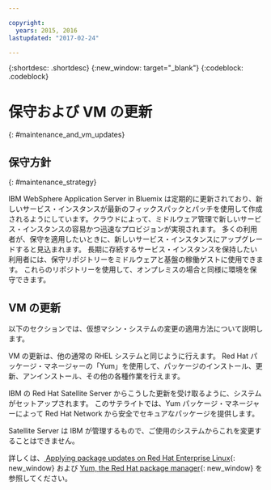 ```yaml
---

copyright:
  years: 2015, 2016
lastupdated: "2017-02-24"

---
```


{:shortdesc: .shortdesc}
{:new_window: target="_blank"}
{:codeblock: .codeblock}

# 保守および VM の更新
{: #maintenance_and_vm_updates}

## 保守方針
{: #maintenance_strategy}

IBM WebSphere Application Server in Bluemix は定期的に更新されており、新しいサービス・インスタンスが最新のフィックスパックとパッチを使用して作成されるようにしています。クラウドによって、ミドルウェア管理で新しいサービス・インスタンスの容易かつ迅速なプロビジョンが実現されます。
多くの利用者が、保守を適用したいときに、新しいサービス・インスタンスにアップグレードすると見込まれます。
長期に存続するサービス・インスタンスを保持したい利用者には、保守リポジトリーをミドルウェアと基盤の稼働ゲストに使用できます。
これらのリポジトリーを使用して、オンプレミスの場合と同様に環境を保守できます。

## VM の更新

以下のセクションでは、仮想マシン・システムの変更の適用方法について説明します。

VM の更新は、他の通常の RHEL システムと同じように行えます。
Red Hat パッケージ・マネージャーの「Yum」を使用して、パッケージのインストール、更新、アンインストール、その他の各種作業を行えます。

IBM の Red Hat Satellite Server からこうした更新を受け取るように、システムがセットアップされます。
このサテライトでは、Yum パッケージ・マネージャーによって Red Hat Network から安全でセキュアなパッケージを提供します。

Satellite Server は IBM が管理するもので、ご使用のシステムからこれを変更することはできません。

詳しくは、[
Applying package updates on Red Hat Enterprise Linux](https://access.redhat.com/articles/11258#rhel6){: new_window} および
[Yum, the Red Hat package manager](https://access.redhat.com/documentation/en-US/Red_Hat_Enterprise_Linux/6/html/Deployment_Guide/ch-yum.html){: new_window} を参照してください。
